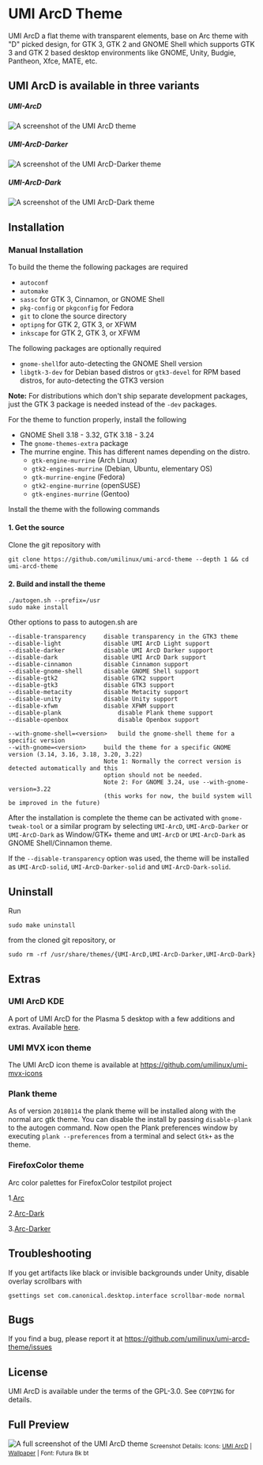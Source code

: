 # UMI ArcD Theme

UMI ArcD a flat theme with transparent elements, base on Arc theme with "D" picked design, for GTK 3, GTK 2 and GNOME Shell which supports GTK 3 and GTK 2 based desktop environments like GNOME, Unity, Budgie, Pantheon, Xfce, MATE, etc.

## UMI ArcD is available in three variants 

##### UMI-ArcD

![A screenshot of the UMI ArcD theme](http://tnga.github.io/sharedbazar/_assets/images/umi-mvx-dee-screenshot-20190511111010.png)

##### UMI-ArcD-Darker

![A screenshot of the UMI ArcD-Darker theme](http://tnga.github.io/sharedbazar/_assets/images/umi-mvx-dee-dr-screenshot-20190511111053.png)

##### UMI-ArcD-Dark

![A screenshot of the UMI ArcD-Dark theme](http://tnga.github.io/sharedbazar/_assets/images/umi-mvx-dee-d-screenshot-20190511110943.png)

## Installation

### Manual Installation

To build the theme the following packages are required
* `autoconf`
* `automake`
* `sassc` for GTK 3, Cinnamon, or GNOME Shell
* `pkg-config` or `pkgconfig` for Fedora
* `git` to clone the source directory
* `optipng` for GTK 2, GTK 3, or XFWM
* `inkscape` for GTK 2, GTK 3, or XFWM

The following packages are optionally required
* `gnome-shell`for auto-detecting the GNOME Shell version
* `libgtk-3-dev` for Debian based distros or `gtk3-devel` for RPM based distros, for auto-detecting the GTK3 version

**Note:** For distributions which don't ship separate development packages, just the GTK 3 package is needed instead of the `-dev` packages.

For the theme to function properly, install the following
* GNOME Shell 3.18 - 3.32, GTK 3.18 - 3.24
* The `gnome-themes-extra` package
* The murrine engine. This has different names depending on the distro.
  * `gtk-engine-murrine` (Arch Linux)
  * `gtk2-engines-murrine` (Debian, Ubuntu, elementary OS)
  * `gtk-murrine-engine` (Fedora)
  * `gtk2-engine-murrine` (openSUSE)
  * `gtk-engines-murrine` (Gentoo)

Install the theme with the following commands

#### 1. Get the source

Clone the git repository with

    git clone https://github.com/umilinux/umi-arcd-theme --depth 1 && cd umi-arcd-theme

#### 2. Build and install the theme

    ./autogen.sh --prefix=/usr
    sudo make install

Other options to pass to autogen.sh are

    --disable-transparency     disable transparency in the GTK3 theme
    --disable-light            disable UMI ArcD Light support
    --disable-darker           disable UMI ArcD Darker support
    --disable-dark             disable UMI ArcD Dark support
    --disable-cinnamon         disable Cinnamon support
    --disable-gnome-shell      disable GNOME Shell support
    --disable-gtk2             disable GTK2 support
    --disable-gtk3             disable GTK3 support
    --disable-metacity         disable Metacity support
    --disable-unity            disable Unity support
    --disable-xfwm             disable XFWM support
    --disable-plank                disable Plank theme support
    --disable-openbox              disable Openbox support

    --with-gnome-shell=<version>   build the gnome-shell theme for a specific version
    --with-gnome=<version>     build the theme for a specific GNOME version (3.14, 3.16, 3.18, 3.20, 3.22)
                               Note 1: Normally the correct version is detected automatically and this
                               option should not be needed.
                               Note 2: For GNOME 3.24, use --with-gnome-version=3.22
                               (this works for now, the build system will be improved in the future)

After the installation is complete the theme can be activated with `gnome-tweak-tool` or a similar program by selecting `UMI-ArcD`, `UMI-ArcD-Darker` or `UMI-ArcD-Dark` as Window/GTK+ theme and `UMI-ArcD` or `UMI-ArcD-Dark` as GNOME Shell/Cinnamon theme.

If the `--disable-transparency` option was used, the theme will be installed as `UMI-ArcD-solid`, `UMI-ArcD-Darker-solid` and `UMI-ArcD-Dark-solid`.

## Uninstall

Run

    sudo make uninstall

from the cloned git repository, or

    sudo rm -rf /usr/share/themes/{UMI-ArcD,UMI-ArcD-Darker,UMI-ArcD-Dark}

## Extras

### UMI ArcD KDE
A port of UMI ArcD for the Plasma 5 desktop with a few additions and extras. Available [here](https://github.com/PapirusDevelopmentTeam/arc-kde).

### UMI MVX icon theme
The UMI ArcD icon theme is available at https://github.com/umilinux/umi-mvx-icons

### Plank theme
As of version `20180114` the plank theme will be installed along with the normal arc gtk theme. You can disable the install by passing `disable-plank` to the autogen command.
Now open the Plank preferences window by executing `plank --preferences` from a terminal and select `Gtk+` as the theme.

### FirefoxColor theme
Arc color palettes for FirefoxColor testpilot project

1.[Arc](https://color.firefox.com/?theme=XQAAAALsAAAAAAAAAABBqYhm849SCiazH1KEGccwS-xNVAWBveAusLC2VAlvlSjJ6UJSeqAgCYbdusEoPO6gs3O7v6uHbeft01vfMj--IcmWccV5ZVhbS5pAY21H4rQoo83UfS5UcAgLsFRnmMUloj0SFmW1HehCUMDfDxPPF1kUuA9qWMRgNi28lIsiXLMPZZcTMJdrmyjo335zNimxUcokvCK-KCKaas3H1WasbB4OVMJidW2cC2pVrAp_-pQmAA)

2.[Arc-Dark](https://color.firefox.com/?theme=XQAAAALsAAAAAAAAAABBqYhm849SCiazH1KEGccwS-xNVAVYwOBtiY0uPWyYE7WQD-5SgdZ71r2F-lXEQxrGAEzv_buK8bCyok70SsUy0GeciWa6veHgAFpeOvR5esr0TgHrmzAVtbaluSV2pYGKFkF03u_F69WpX-5y0OWddI2Y12nn6XZrfhTCe6wjAGRgrpfgKzbG8oTgp9v362NBpHcLnPzzzzC_3PGq4PfhQJimy-2PSgzHFoG6322X_-hAUAA)

3.[Arc-Darker](https://color.firefox.com/?theme=XQAAAALsAAAAAAAAAABBqYhm849SCiazH1KEGccwS-xNVAWBveAusLC2VAlvlSjJ6UJSeqAgCYbdusEoPO6gs3O7v6uHbeft01vfMkT1y4Tf1nzX1xYaRp0u6XBPage606lAwQt0F0O7Q6pf8R-lAjw8ljDMgG2fgvNk2K-ZUhapxWWNnKLb0LTrm1yLUWJYMgTx2cr9o4MWazvWLg9DPQcdumiH0qiUFROpAtIMassKweMS9iAEenpp0qT_Et_AAA)

## Troubleshooting

If you get artifacts like black or invisible backgrounds under Unity, disable overlay scrollbars with

    gsettings set com.canonical.desktop.interface scrollbar-mode normal

## Bugs
If you find a bug, please report it at https://github.com/umilinux/umi-arcd-theme/issues

## License
UMI ArcD is available under the terms of the GPL-3.0. See `COPYING` for details.

## Full Preview
![A full screenshot of the UMI ArcD theme](http://tnga.github.io/sharedbazar/_assets/images/umi-mvx-dee-lde-screenshot-20190511112245.png)
<sub>Screenshot Details: Icons: [UMI ArcD](https://github.com/umilinux/umi-mvx-icons) | [Wallpaper](https://wallpapers.cimiro.com/wp-content/uploads/sites/4/2019/01/background-beach-beautiful-207135-1.jpg) | Font: Futura Bk bt</sub>
